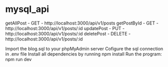 # mysql_api
getAllPost - GET - http://localhost:3000/api/v1/posts
getPostById - GET - http://localhost:3000/api/v1/posts/:id
updatePost - PUT - http://localhost:3000/api/v1/posts/:id
deletePost - DELETE - http://localhost:3000/api/v1/posts/:id

Import the blog.sql to your phpMyAdmin server
Cofigure the sql connection in .env file
Install all dependencies by running npm install
Run the program: npm run dev
